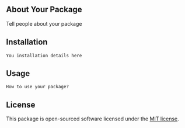 ## About Your Package

Tell people about your package

## Installation

```
You installation details here
```

## Usage

```
How to use your package?
```

## License

This package is open-sourced software licensed under the [MIT license](http://opensource.org/licenses/MIT).